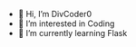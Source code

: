 - 👋 Hi, I’m DivCoder0
- 👀 I’m interested in Coding
- 🌱 I’m currently learning Flask

<!---
DivCoder0/DivCoder0 is a ✨ special ✨ repository because its `README.md` (this file) appears on your GitHub profile.
You can click the Preview link to take a look at your changes.
--->
